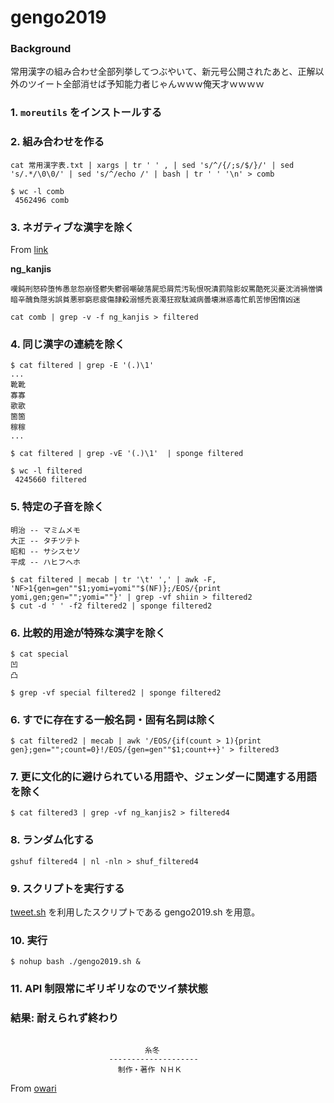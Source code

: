 # gengo2019

### Background

常用漢字の組み合わせ全部列挙してつぶやいて、新元号公開されたあと、正解以外のツイート全部消せば予知能力者じゃんｗｗｗ俺天才ｗｗｗｗ

### 1. `moreutils` をインストールする

### 2. 組み合わせを作る

```
cat 常用漢字表.txt | xargs | tr ' ' , | sed 's/^/{/;s/$/}/' | sed 's/.*/\0\0/' | sed 's/^/echo /' | bash | tr ' ' '\n' > comb

$ wc -l comb
 4562496 comb
```

### 3. ネガティブな漢字を除く

From [link](https://detail.chiebukuro.yahoo.co.jp/qa/question_detail/q13108387538)

**ng_kanjis**
```
嘆鈍刑怒砕堕怖愚怠怨崩怪鬱失鬱弱嘲破落屍恐屑荒汚恥恨呪潰罰陰影奴罵酷死災憂沈消禍憎憐暗辛醜負隠劣誤貧悪邪窮悲疲傷隷殺溺憾禿哀濁狂寂駄滅病曇壊淋惑毒忙飢苦惨困惰凶迷
```

```
cat comb | grep -v -f ng_kanjis > filtered
```

### 4. 同じ漢字の連続を除く

```
$ cat filtered | grep -E '(.)\1'
...
靴靴
寡寡
歌歌
箇箇
稼稼
...

$ cat filtered | grep -vE '(.)\1'  | sponge filtered

$ wc -l filtered
 4245660 filtered
```

### 5. 特定の子音を除く

```
明治 -- マミムメモ
大正 -- タチツテト
昭和 -- サシスセソ
平成 -- ハヒフヘホ
```

```
$ cat filtered | mecab | tr '\t' ',' | awk -F, 'NF>1{gen=gen""$1;yomi=yomi""$(NF)};/EOS/{print yomi,gen;gen="";yomi=""}' | grep -vf shiin > filtered2
$ cut -d ' ' -f2 filtered2 | sponge filtered2
```

### 6. 比較的用途が特殊な漢字を除く

```
$ cat special
凹
凸

$ grep -vf special filtered2 | sponge filtered2
```

### 6. すでに存在する一般名詞・固有名詞は除く

```
$ cat filtered2 | mecab | awk '/EOS/{if(count > 1){print gen};gen="";count=0}!/EOS/{gen=gen""$1;count++}' > filtered3
```

### 7. 更に文化的に避けられている用語や、ジェンダーに関連する用語を除く

```
$ cat filtered3 | grep -vf ng_kanjis2 > filtered4
```

### 8. ランダム化する

```
gshuf filtered4 | nl -nln > shuf_filtered4
```

### 9. スクリプトを実行する

[tweet.sh](https://github.com/piroor/tweet.sh) を利用したスクリプトである gengo2019.sh を用意。

### 10. 実行

```
$ nohup bash ./gengo2019.sh &
```

### 11. API 制限常にギリギリなのでツイ禁状態

### 結果: 耐えられず終わり

```

                              糸冬
                      --------------------
                        制作・著作 ＮＨＫ

```
From [owari](https://github.com/xztaityozx/owari)
